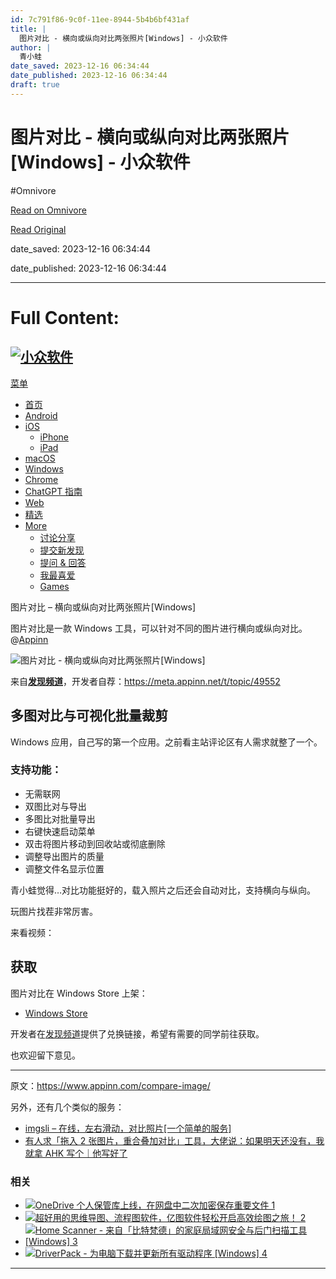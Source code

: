 ```yaml
---
id: 7c791f86-9c0f-11ee-8944-5b4b6bf431af
title: |
  图片对比 - 横向或纵向对比两张照片[Windows] - 小众软件
author: |
  青小蛙
date_saved: 2023-12-16 06:34:44
date_published: 2023-12-16 06:34:44
draft: true
---
```


# 图片对比 - 横向或纵向对比两张照片[Windows] - 小众软件
#Omnivore

[Read on Omnivore](https://omnivore.app/me/windows-18c729f276b)

[Read Original](https://www.appinn.com/compare-image/)

date_saved: 2023-12-16 06:34:44

date_published: 2023-12-16 06:34:44

--- 

# Full Content: 

## [![小众软件](https://proxy-prod.omnivore-image-cache.app/190x43,sRqtw6LilWWQqlY-oDwa5lVhVofTeksC1lNmrH7ORLKg/https://www.appinn.com/wp-content/uploads/2022/09/appinn-darkmode2.png)](https://www.appinn.com/) 

[菜单](#)

* [ 首页](https://www.appinn.com/)
* [ Android](https://www.appinn.com/category/android/ "安卓应用分类")
* [ iOS](https://www.appinn.com/category/ios/)  
   * [ iPhone](https://www.appinn.com/category/ios/iphone/)  
   * [ iPad](https://www.appinn.com/category/ios/ipad/)
* [ macOS](https://www.appinn.com/category/mac/)
* [ Windows](https://www.appinn.com/category/windows/)
* [ Chrome](https://www.appinn.com/category/chrome/)
* [ChatGPT 指南](https://www.appinn.com/chatgpt-guides/)
* [ Web](https://www.appinn.com/category/online-tools/)
* [ 精选](https://www.appinn.com/category/featured/)
* [ More](https://meta.appinn.net/)  
   * [ 讨论分享](https://meta.appinn.net/)  
   * [ 提交新发现](https://meta.appinn.net/c/faxian)  
   * [ 提问 & 回答](https://meta.appinn.net/c/wen-ti-qiu-zhu)  
   * [ 我最喜爱](https://love.appinn.com/)  
   * [ Games](https://www.appinn.com/category/games/)

图片对比 – 横向或纵向对比两张照片\[Windows\]

图片对比是一款 Windows 工具，可以针对不同的图片进行横向或纵向对比。@[Appinn](https://www.appinn.com/compare-image/)

![图片对比 - 横向或纵向对比两张照片[Windows]](https://proxy-prod.omnivore-image-cache.app/1608x700,ses1Jgbx1WLt1OyVrrl0U_xfT8KaVD62iVlAExqeyxck/https://www.appinn.com/wp-content/uploads/2023/12/Appinn-feature-images-2023-12-16T190328.059.jpg "图片对比 - 横向或纵向对比两张照片[Windows] 1")

来自[**发现频道**](https://meta.appinn.net/c/faxian/10)，开发者自荐：<https://meta.appinn.net/t/topic/49552>

## 多图对比与可视化批量裁剪

Windows 应用，自己写的第一个应用。之前看主站评论区有人需求就整了一个。

### 支持功能：

* 无需联网
* 双图比对与导出
* 多图比对批量导出
* 右键快速启动菜单
* 双击将图片移动到回收站或彻底删除
* 调整导出图片的质量
* 调整文件名显示位置

青小蛙觉得…对比功能挺好的，载入照片之后还会自动对比，支持横向与纵向。

玩图片找茬非常厉害。

来看视频：

## 获取

图片对比在 Windows Store 上架：

* [Windows Store](https://apps.microsoft.com/detail/9PNSKWQH0F4R?ocid=pdpshare&hl=zh-cn&gl=US)

开发者在[发现频道](https://meta.appinn.net/t/topic/49552)提供了兑换链接，希望有需要的同学前往获取。

也欢迎留下意见。

---

原文：https://www.appinn.com/compare-image/

另外，还有几个类似的服务：

* [imgsli – 在线，左右滑动，对比照片\[一个简单的服务\]](https://www.appinn.com/imgsli/)
* [有人求「拖入 2 张图片，重合叠加对比」工具，大佬说：如果明天还没有，我就拿 AHK 写个｜他写好了](https://www.appinn.com/picquickcompare/)

### 相关

* [ ![OneDrive 个人保管库上线，在网盘中二次加密保存重要文件 1](https://proxy-prod.omnivore-image-cache.app/115x115,soBg8-0ZTNEzfrsAkO2bRY2-XghfdOyIy3FDnNwWJ4wc/https://www.appinn.com/wp-content/uploads/2019/10/onedrive-personal-vault.jpgo_-115x115.jpg "OneDrive 个人保管库上线，在网盘中二次加密保存重要文件 2") ](https://www.appinn.com/personal-vault-one-drive/ "OneDrive 个人保管库上线，在网盘中二次加密保存重要文件")
* [ ![超好用的思维导图、流程图软件，亿图软件轻松开启高效绘图之旅！ 2](https://proxy-prod.omnivore-image-cache.app/115x115,sN-tAUGQ6tkfETYOkuemVqVkpHwIIO_fKoWyQFdYH7pk/https://www.appinn.com/wp-content/uploads/2022/06/appinn-2022-06-17t165627-189.jpgo_-115x115.jpg "超好用的思维导图、流程图软件，亿图软件轻松开启高效绘图之旅！ 3") ](https://www.appinn.com/mindmaster-and-edrawsoft/ "超好用的思维导图、流程图软件，亿图软件轻松开启高效绘图之旅！")
* [ ![Home Scanner - 来自「比特梵德」的家庭局域网安全与后门扫描工具 [Windows] 3](https://proxy-prod.omnivore-image-cache.app/115x115,sVL4a2V-hIyf7eXtIvgLDg0H8VRR8Zv8_fjWagUFG9LU/https://www.appinn.com/wp-content/uploads/2017-07-17-5-45-02.jpgo_-115x115.jpg "Home Scanner - 来自「比特梵德」的家庭局域网安全与后门扫描工具 [Windows] 4") ](https://www.appinn.com/home-scanner/ "Home Scanner – 来自「比特梵德」的家庭局域网安全与后门扫描工具 [Windows]")
* [ ![DriverPack - 为电脑下载并更新所有驱动程序 [Windows] 4](https://proxy-prod.omnivore-image-cache.app/115x115,stqHWgR1dHqtdTQjcxK9cc8tZh_K-StthsHH5JwmekfU/https://www.appinn.com/wp-content/uploads/2018-04-14-7-00-14.jpgo_-115x115.jpg "DriverPack - 为电脑下载并更新所有驱动程序 [Windows] 5") ](https://www.appinn.com/driverpack/ "DriverPack – 为电脑下载并更新所有驱动程序 [Windows]")

---

